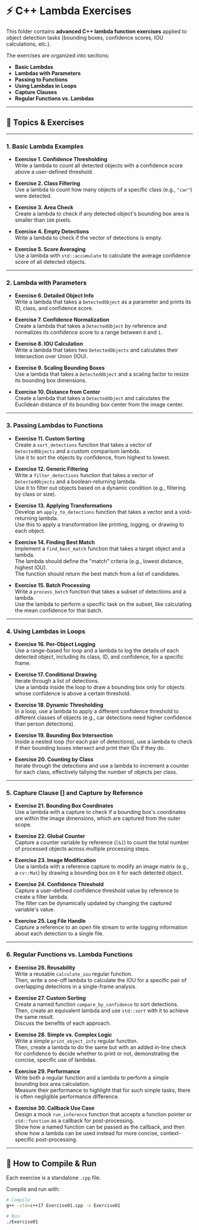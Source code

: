 # ⚡ C++ Lambda Exercises 

This folder contains **advanced C++ lambda function exercises** applied to object detection tasks (bounding boxes, confidence scores, IOU calculations, etc.).  

The exercises are organized into sections:  

- **Basic Lambdas**  
- **Lambdas with Parameters**  
- **Passing to Functions**  
- **Using Lambdas in Loops**  
- **Capture Clauses**  
- **Regular Functions vs. Lambdas**  

---

## 📝 Topics & Exercises

---

### 1. Basic Lambda Examples

- **Exercise 1. Confidence Thresholding**  
  Write a lambda to count all detected objects with a confidence score above a user-defined threshold.  

- **Exercise 2. Class Filtering**  
  Use a lambda to count how many objects of a specific class (e.g., `"car"`) were detected.  

- **Exercise 3. Area Check**  
  Create a lambda to check if any detected object's bounding box area is smaller than `100` pixels.  

- **Exercise 4. Empty Detections**  
  Write a lambda to check if the vector of detections is empty.  

- **Exercise 5. Score Averaging**  
  Use a lambda with `std::accumulate` to calculate the average confidence score of all detected objects.  

---

### 2. Lambda with Parameters

- **Exercise 6. Detailed Object Info**  
  Write a lambda that takes a `DetectedObject` as a parameter and prints its ID, class, and confidence score.  

- **Exercise 7. Confidence Normalization**  
  Create a lambda that takes a `DetectedObject` by reference and normalizes its confidence score to a range between `0` and `1`.  

- **Exercise 8. IOU Calculation**  
  Write a lambda that takes two `DetectedObjects` and calculates their Intersection over Union (IOU).  

- **Exercise 9. Scaling Bounding Boxes**  
  Use a lambda that takes a `DetectedObject` and a scaling factor to resize its bounding box dimensions.  

- **Exercise 10. Distance from Center**  
  Create a lambda that takes a `DetectedObject` and calculates the Euclidean distance of its bounding box center from the image center.  

---

### 3. Passing Lambdas to Functions

- **Exercise 11. Custom Sorting**  
  Create a `sort_detections` function that takes a vector of `DetectedObjects` and a custom comparison lambda.  
  Use it to sort the objects by confidence, from highest to lowest.  

- **Exercise 12. Generic Filtering**  
  Write a `filter_detections` function that takes a vector of `DetectedObjects` and a boolean-returning lambda.  
  Use it to filter out objects based on a dynamic condition (e.g., filtering by class or size).  

- **Exercise 13. Applying Transformations**  
  Develop an `apply_to_detections` function that takes a vector and a void-returning lambda.  
  Use this to apply a transformation like printing, logging, or drawing to each object.  

- **Exercise 14. Finding Best Match**  
  Implement a `find_best_match` function that takes a target object and a lambda.  
  The lambda should define the "match" criteria (e.g., lowest distance, highest IOU).  
  The function should return the best match from a list of candidates.  

- **Exercise 15. Batch Processing**  
  Write a `process_batch` function that takes a subset of detections and a lambda.  
  Use the lambda to perform a specific task on the subset, like calculating the mean confidence for that batch.  

---

### 4. Using Lambdas in Loops

- **Exercise 16. Per-Object Logging**  
  Use a range-based for loop and a lambda to log the details of each detected object, including its class, ID, and confidence, for a specific frame.  

- **Exercise 17. Conditional Drawing**  
  Iterate through a list of detections.  
  Use a lambda inside the loop to draw a bounding box only for objects whose confidence is above a certain threshold.  

- **Exercise 18. Dynamic Thresholding**  
  In a loop, use a lambda to apply a different confidence threshold to different classes of objects (e.g., car detections need higher confidence than person detections).  

- **Exercise 19. Bounding Box Intersection**  
  Inside a nested loop (for each pair of detections), use a lambda to check if their bounding boxes intersect and print their IDs if they do.  

- **Exercise 20. Counting by Class**  
  Iterate through the detections and use a lambda to increment a counter for each class, effectively tallying the number of objects per class.  

---

### 5. Capture Clause [] and Capture by Reference

- **Exercise 21. Bounding Box Coordinates**  
  Use a lambda with a capture to check if a bounding box's coordinates are within the image dimensions, which are captured from the outer scope.  

- **Exercise 22. Global Counter**  
  Capture a counter variable by reference (`[&]`) to count the total number of processed objects across multiple processing steps.  

- **Exercise 23. Image Modification**  
  Use a lambda with a reference capture to modify an image matrix (e.g., a `cv::Mat`) by drawing a bounding box on it for each detected object.  

- **Exercise 24. Confidence Threshold**  
  Capture a user-defined confidence threshold value by reference to create a filter lambda.  
  The filter can be dynamically updated by changing the captured variable's value.  

- **Exercise 25. Log File Handle**  
  Capture a reference to an open file stream to write logging information about each detection to a single file.  

---

### 6. Regular Functions vs. Lambda Functions

- **Exercise 26. Reusability**  
  Write a reusable `calculate_iou` regular function.  
  Then, write a one-off lambda to calculate the IOU for a specific pair of overlapping detections in a single-frame analysis.  

- **Exercise 27. Custom Sorting**  
  Create a named function `compare_by_confidence` to sort detections.  
  Then, create an equivalent lambda and use `std::sort` with it to achieve the same result.  
  Discuss the benefits of each approach.  

- **Exercise 28. Simple vs. Complex Logic**  
  Write a simple `print_object_info` regular function.  
  Then, create a lambda to do the same but with an added in-line check for confidence to decide whether to print or not, demonstrating the concise, specific use of lambdas.  

- **Exercise 29. Performance**  
  Write both a regular function and a lambda to perform a simple bounding box area calculation.  
  Measure their performance to highlight that for such simple tasks, there is often negligible performance difference.  

- **Exercise 30. Callback Use Case**  
  Design a mock `run_inference` function that accepts a function pointer or `std::function` as a callback for post-processing.  
  Show how a named function can be passed as the callback, and then show how a lambda can be used instead for more concise, context-specific post-processing.  

---

## 🚀 How to Compile & Run

Each exercise is a standalone `.cpp` file.  

Compile and run with:

```bash
# Compile
g++ -std=c++17 Exercise01.cpp -o Exercise01

# Run
./Exercise01
